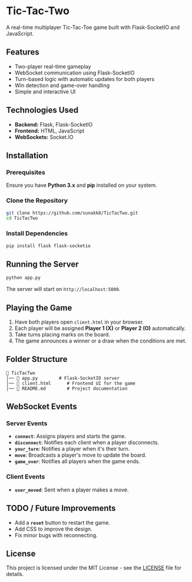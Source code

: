# Tic-Tac-Two

A real-time multiplayer Tic-Tac-Toe game built with Flask-SocketIO and JavaScript.

## Features
- Two-player real-time gameplay
- WebSocket communication using Flask-SocketIO
- Turn-based logic with automatic updates for both players
- Win detection and game-over handling
- Simple and interactive UI

## Technologies Used
- **Backend:** Flask, Flask-SocketIO
- **Frontend:** HTML, JavaScript
- **WebSockets:** Socket.IO

## Installation

### Prerequisites
Ensure you have **Python 3.x** and **pip** installed on your system.

### Clone the Repository
```bash
git clone https://github.com/sunakk8/TicTacTwo.git
cd TicTacTwo
```

### Install Dependencies
```bash
pip install flask flask-socketio
```

## Running the Server
```bash
python app.py
```
The server will start on `http://localhost:5000`.

## Playing the Game
1. Have both players open `client.html` in your browser.
2. Each player will be assigned **Player 1 (X)** or **Player 2 (O)** automatically.
3. Take turns placing marks on the board.
4. The game announces a winner or a draw when the conditions are met.

## Folder Structure
```
📁 TicTacTwo
│── 📄 app.py        # Flask-SocketIO server
│── 📄 client.html      # Frontend UI for the game
│── 📄 README.md        # Project documentation
```

## WebSocket Events
### Server Events
- **`connect`**: Assigns players and starts the game.
- **`disconnect`**: Notifies each client when a player disconnects.
- **`your_turn`**: Notifies a player when it's their turn.
- **`move`**: Broadcasts a player's move to update the board.
- **`game_over`**: Notifies all players when the game ends.

### Client Events
- **`user_moved`**: Sent when a player makes a move.

## TODO / Future Improvements
- Add a **`reset`** button to restart the game.
- Add CSS to improve the design.
- Fix minor bugs with reconnecting.


## License
This project is licensed under the MIT License - see the [LICENSE](LICENSE) file for details.


